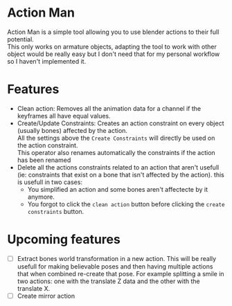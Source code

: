# Action Man
Action Man is a simple tool allowing you to use blender actions to their full potential.  
This only works on armature objects, adapting the tool to work with other object would be really easy but I don't need that for my personal workflow so I haven't implemented it.

# Features
- Clean action: Removes all the animation data for a channel if the keyframes all have equal values.  
- Create/Update Constraints: Creates an action constraint on every object (usually bones) affected by the action.  
    All the settings above the `Create Constraints` will directly be used on the action constraint.  
    This operator also renames automatically the constraints if the action has been renamed  
- Delete all the actions constraints related to an action that aren't usefull (ie: constraints that exist on a bone that isn't affected by the action). this is usefull in two cases:  
    - You simplified an action and some bones aren't affectecte by it anymore.  
    - You forgot to click the `clean action` button before clicking the `create constraints` button.  

# Upcoming features
- [ ] Extract bones world transformation in a new action.
    This will be really usefull for making believable poses and then having multiple actions that when combined re-create that pose.
    For example splitting a smile in two actions: one with the translate Z data and the other with the translate X.
- [ ] Create mirror action
